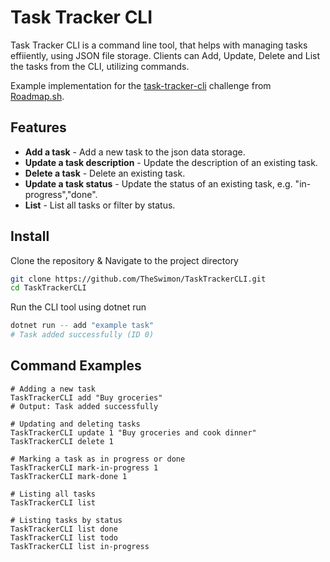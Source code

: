 # Task Tracker CLI
Task Tracker CLI is a command line tool, that helps with managing tasks effiiently, using JSON file storage. Clients can Add, Update, Delete and List the tasks from the CLI, utilizing commands.

Example implementation for the [task-tracker-cli](https://roadmap.sh/projects/task-tracker) challenge from [Roadmap.sh](roadmap.sh).

## Features
- **Add a task** - Add a new task to the json data storage.
- **Update a task description** - Update the description of an existing task.
- **Delete a task** - Delete an existing task.
- **Update a task status** - Update the status of an existing task, e.g. "in-progress","done".
- **List** - List all tasks or filter by status.


## Install
Clone the repository & Navigate to the project directory

```bash
git clone https://github.com/TheSwimon/TaskTrackerCLI.git
cd TaskTrackerCLI
```

Run the CLI tool using dotnet run
```bash
dotnet run -- add "example task"
# Task added successfully (ID 0)
```

## Command Examples
```cli
# Adding a new task
TaskTrackerCLI add "Buy groceries"
# Output: Task added successfully

# Updating and deleting tasks
TaskTrackerCLI update 1 "Buy groceries and cook dinner"
TaskTrackerCLI delete 1

# Marking a task as in progress or done
TaskTrackerCLI mark-in-progress 1
TaskTrackerCLI mark-done 1

# Listing all tasks
TaskTrackerCLI list

# Listing tasks by status
TaskTrackerCLI list done
TaskTrackerCLI list todo
TaskTrackerCLI list in-progress
```

